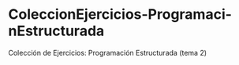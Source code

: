# ColeccionEjercicios-Programaci-nEstructurada
Colección de Ejercicios: Programación Estructurada (tema 2)
